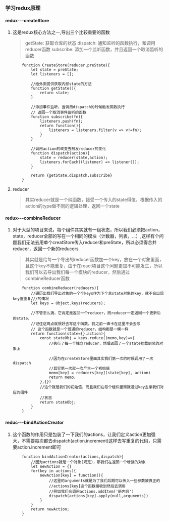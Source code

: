 ### 学习redux原理

#### redux---createStore

1. 这是redux核心方法之一,导出三个比较重要的函数
        
    >  getState: 获取仓库的状态
    >  dispatch: 通知监听的函数执行，和调用reducer函数
    >  subscribe: 添加一个监听函数，并且返回一个取消监听的函数

    ```
        function CreateStore(reducer,preState){
            let state = preState;
            let listeners = [];

            //给外面提供获取内部state的方法
            function getState(){
                return state;
            }

            //添加事件监听，当调用dispatch的时候触发函数执行
            // 返回一个取消事件监听的函数 
            function subscribe(fn){
                listeners.push(fn);
                return function(){
                    listeners = listeners.filter(v => v!=fn);
                }
            }

            //调用action的改变去触发reducer的变化
            function dispatch(action){
                state = reducer(state,action);
                listeners.forEach((listener) => listener());
            }

            return {getState,dispatch,subscribe}
        }
    ```
    
2. reducer

    > 其实reducer就是一个纯函数，接受一个传入的state得值，根据传入的action的type做不同的逻辑处理，返回一个state

#### redux---combineReducer

1. 对于大型的项目来说，每个组件其实就有一组状态，所以我们必须把action，state，reducer全部的写在一个相同的模块（计数器，列表，...）,这样有个问题我们无法去用单个creatStore传入reducer和preState，所以必须得合并reducer，返回一个新的reducers
    > 其实就是给每一个导出的reducer函数加一个key，放在一个对象里面，且这个key不能重复，由于在react项目这个问题更加不可能发生，所以我们可以去导出我们每一个模块的reducer，然后通过combineReducer函数
    ```
        function combineReducer(reducers){
            //遍历出我们导出对象的一个个keys作为下个总state对象的key，就不会出现key值重复///的情况
            let keys = Object.keys(reducers);

            //不管怎么搞，它肯定是返回一个reducer，而reducer一定返回一个更新后的state，
            //记住这两点就很好去写这个函数，我之前一直卡在这里不会去写
            // 这个函数就是一个普通的reducer，结构都是一模一样
            return function(state={},action){
                const stateObj = keys.reduce((memo,key)=>{
                    //执行了每一个独立reducer，然后返回了一个state挂载到总的对象上

                    //因为在createStore里面其实我们第一次的时候调用了一次dispatch
                    //其实第一次就一次产生一个初始值
                    memo[key] = reducers[key](state[key], action)
                    return memo;
                },{})
                //这个就是我们的初始值，而且我们在每个组件里面就通过key去拿我们对应的组件
                //状态
                return stateObj;
            }
        }
    ```

#### reduc---bindActionCreator

1. 这个函数的作用只是包装了一下我们的actions，让我们定义action更加强大，不需要每次都去dispatch(action.increment)这样去写重复的代码，只需要action.increment即可

    ```
        function bindActionCreator(actions,dispatch){
            //因为actions就是一个对象(规定)，那我们在返回一个增强的对象
            let newAction = {}
            for(key in actions){
                newAction[key] = function(){
                    //这里的arguments就是为了我们后期可以传入一些参数被真正的
                    //actions[key]这个函数接收到然后去调用
                    //例如我们会调用actions.addItem('新内容')
                    dispatch(actions[key].apply(null,arguments))
                }
            }
            return newAction;
        }
    ```